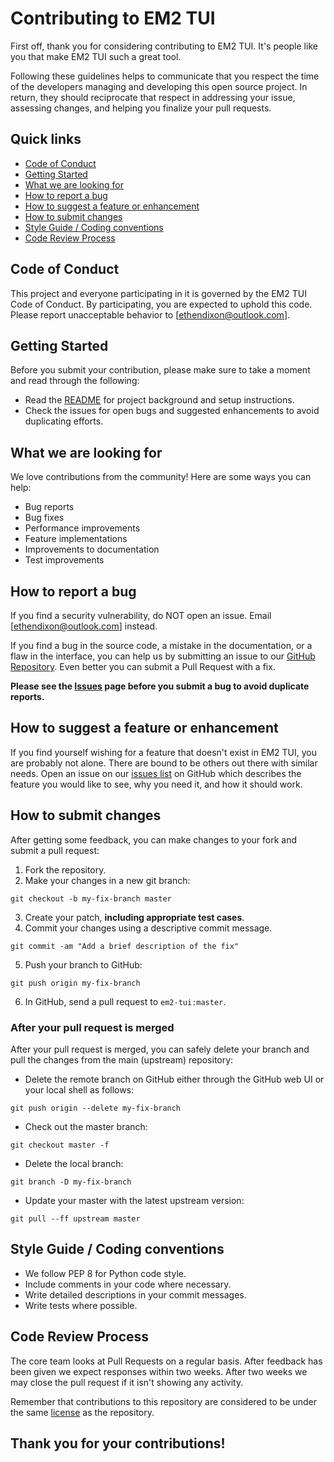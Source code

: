 # Contributing to EM2 TUI

First off, thank you for considering contributing to EM2 TUI. It's people like you that make EM2 TUI such a great tool.

Following these guidelines helps to communicate that you respect the time of the developers managing and developing this open source project. In return, they should reciprocate that respect in addressing your issue, assessing changes, and helping you finalize your pull requests.

## Quick links

- [Code of Conduct](#code-of-conduct)
- [Getting Started](#getting-started)
- [What we are looking for](#what-we-are-looking-for)
- [How to report a bug](#how-to-report-a-bug)
- [How to suggest a feature or enhancement](#how-to-suggest-a-feature-or-enhancement)
- [How to submit changes](#how-to-submit-changes)
- [Style Guide / Coding conventions](#style-guide--coding-conventions)
- [Code Review Process](#code-review-process)

## Code of Conduct

This project and everyone participating in it is governed by the EM2 TUI Code of Conduct. By participating, you are expected to uphold this code. Please report unacceptable behavior to [ethendixon@outlook.com].

## Getting Started

Before you submit your contribution, please make sure to take a moment and read through the following:

- Read the [README](README.md) for project background and setup instructions.
- Check the issues for open bugs and suggested enhancements to avoid duplicating efforts.

## What we are looking for

We love contributions from the community! Here are some ways you can help:

- Bug reports
- Bug fixes
- Performance improvements
- Feature implementations
- Improvements to documentation
- Test improvements

## How to report a bug

If you find a security vulnerability, do NOT open an issue. Email [ethendixon@outlook.com] instead.

If you find a bug in the source code, a mistake in the documentation, or a flaw in the interface, you can help us by submitting an issue to our [GitHub Repository](https://github.com/yourusername/em2-tui). Even better you can submit a Pull Request with a fix.

**Please see the [Issues](https://github.com/yourusername/em2-tui/issues) page before you submit a bug to avoid duplicate reports.**

## How to suggest a feature or enhancement

If you find yourself wishing for a feature that doesn't exist in EM2 TUI, you are probably not alone. There are bound to be others out there with similar needs. Open an issue on our [issues list](https://github.com/yourusername/em2-tui/issues) on GitHub which describes the feature you would like to see, why you need it, and how it should work.

## How to submit changes

After getting some feedback, you can make changes to your fork and submit a pull request:

1. Fork the repository.
2. Make your changes in a new git branch:

```
git checkout -b my-fix-branch master
```

3. Create your patch, **including appropriate test cases**.
4. Commit your changes using a descriptive commit message.

```
git commit -am "Add a brief description of the fix"
```

5. Push your branch to GitHub:

```
git push origin my-fix-branch
```

6. In GitHub, send a pull request to `em2-tui:master`.

### After your pull request is merged

After your pull request is merged, you can safely delete your branch and pull the changes from the main (upstream) repository:

- Delete the remote branch on GitHub either through the GitHub web UI or your local shell as follows:

```
git push origin --delete my-fix-branch
```

- Check out the master branch:

```
git checkout master -f
```

- Delete the local branch:

```
git branch -D my-fix-branch
```

- Update your master with the latest upstream version:

```
git pull --ff upstream master
```

## Style Guide / Coding conventions

- We follow PEP 8 for Python code style.
- Include comments in your code where necessary.
- Write detailed descriptions in your commit messages.
- Write tests where possible.

## Code Review Process

The core team looks at Pull Requests on a regular basis. After feedback has been given we expect responses within two weeks. After two weeks we may close the pull request if it isn't showing any activity.

Remember that contributions to this repository are considered to be under the same [license](LICENSE.md) as the repository.

## Thank you for your contributions!
